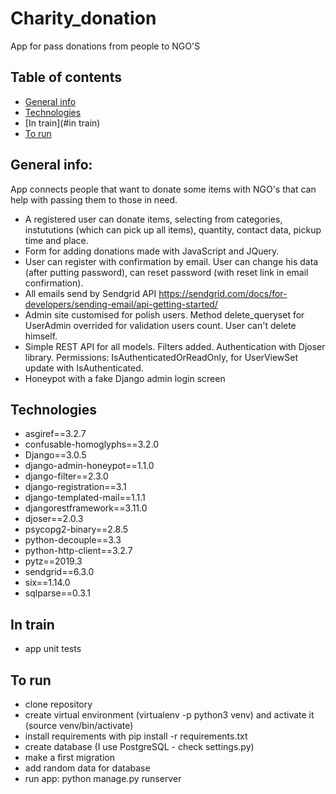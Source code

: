 # Charity_donation
App for pass donations from people to NGO'S

## Table of contents
* [General info](#general-info)
* [Technologies](#technologies)
* [In train](#in train)
* [To run](#to-run)


## General info:
App connects people that want to donate some items with NGO's that can help with passing them to those in need. 
* A registered user can donate items, selecting from categories, instututions (which can pick up all items), 
quantity, contact data, pickup time and place. 
* Form for adding donations made with JavaScript and JQuery.
* User can register with confirmation by email. User can change his data (after putting password), can reset password 
(with reset link in email confirmation).
* All emails send by Sendgrid API https://sendgrid.com/docs/for-developers/sending-email/api-getting-started/
* Admin site customised for polish users. Method delete_queryset for UserAdmin overrided for validation users count. 
User can't delete himself.
* Simple REST API for all models. Filters added. Authentication with Djoser library. Permissions: IsAuthenticatedOrReadOnly, for UserViewSet update with IsAuthenticated.
* Honeypot with a fake Django admin login screen




## Technologies

* asgiref==3.2.7
* confusable-homoglyphs==3.2.0
* Django==3.0.5
* django-admin-honeypot==1.1.0
* django-filter==2.3.0
* django-registration==3.1
* django-templated-mail==1.1.1
* djangorestframework==3.11.0
* djoser==2.0.3
* psycopg2-binary==2.8.5
* python-decouple==3.3
* python-http-client==3.2.7
* pytz==2019.3
* sendgrid==6.3.0
* six==1.14.0
* sqlparse==0.3.1

## In train
* app unit tests

## To run
* clone repository
* create virtual environment (virtualenv -p python3 venv) and activate it  (source venv/bin/activate)
* install requirements with pip install -r requirements.txt
* create database (I use PostgreSQL - check settings.py)
* make a first migration
* add random data for database
* run app: python manage.py runserver



